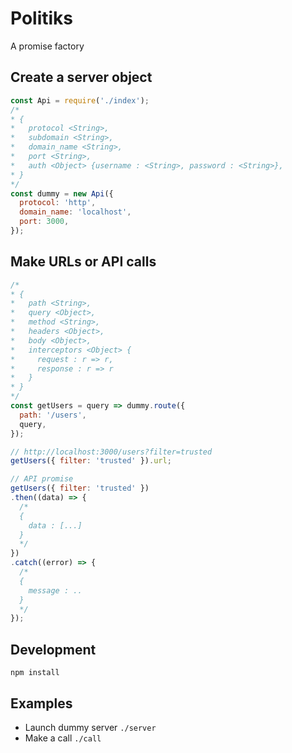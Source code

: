 # Politiks

A promise factory

## Create a server object
```js
const Api = require('./index');
/*
* {
*   protocol <String>,
*   subdomain <String>,
*   domain_name <String>,
*   port <String>,
*   auth <Object> {username : <String>, password : <String>},
* }
*/
const dummy = new Api({
  protocol: 'http',
  domain_name: 'localhost',
  port: 3000,
});
```

## Make URLs or API calls
```js
/*
* {
*   path <String>,
*   query <Object>,
*   method <String>,
*   headers <Object>,
*   body <Object>,
*   interceptors <Object> {
*     request : r => r,
*     response : r => r
*   }
* }
*/
const getUsers = query => dummy.route({
  path: '/users',
  query,
});

// http://localhost:3000/users?filter=trusted
getUsers({ filter: 'trusted' }).url;

// API promise
getUsers({ filter: 'trusted' })
.then((data) => {
  /*
  {
    data : [...]
  }
  */
})
.catch((error) => {
  /*
  {
    message : ..
  }
  */
});
```
## Development

    npm install

## Examples

* Launch dummy server `./server`
* Make a call `./call`
